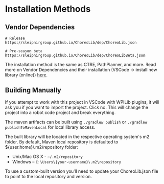 # Installation Methods

## Vendor Dependencies

```
# Release
https://sleipnirgroup.github.io/ChoreoLib/dep/ChoreoLib.json

# Pre-season beta
https://sleipnirgroup.github.io/ChoreoLib/dep/ChoreoLibBeta.json
```

The installation method is the same as CTRE, PathPlanner, and more. Read more on Vendor Dependencies and their installation (VSCode → install new library (online)) [here](https://docs.wpilib.org/en/stable/docs/software/vscode-overview/3rd-party-libraries.html#installing-libraries).

## Building Manually

If you attempt to work with this project in VSCode with WPILib plugins, it will ask you if you want to import the project. Click no. This will change the project into a robot code project and break everything.

The maven artifacts can be built using `./gradlew publish` or `./gradlew publishToMavenLocal` for local library access.

The built library will be located in the respective operating system's m2 folder. By default, Maven local repository is defaulted to ${user.home}/.m2/repository folder:

- Unix/Mac OS X - `~/.m2/repository`
- Windows – `C:\Users\{your-username}\.m2\repository`

To use a custom-built version you'll need to update your ChoreoLib.json file to point to the local repository and version.
